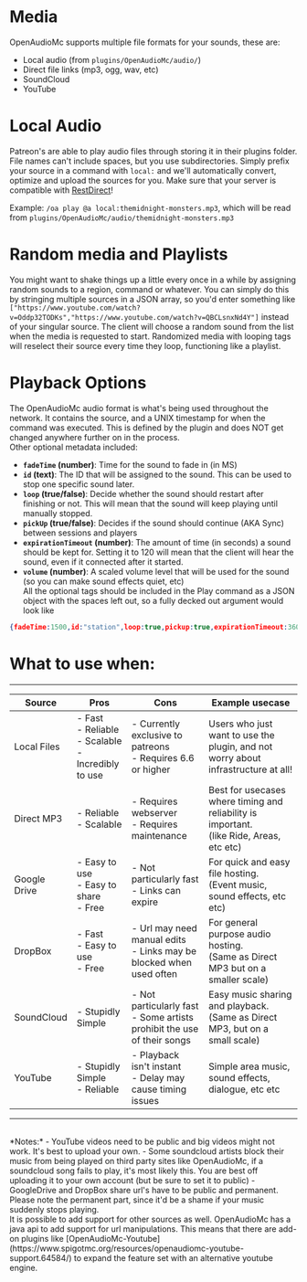 [//]: # (TITLE:Media)
[//]: # (ICON:fas fa-compact-disc)
[//]: # (DESCRIPTION:Using and understanding media sources and playback options)
[//]: # (TAGS:youtube,media,options,looping,ids,id's,soundcloud,mp3,mp4,localaudio)
[//]: # (COMMANDS:/oa p {selector} {source} {options},Alias for /oa play, options can be left empty.)
[//]: # (COMMANDS:/oa play {selector} {source} {options},Gives you the option for playing media, please visit the media page for an overview of all possibility's, options can be left empty. )




# Media

OpenAudioMc supports multiple file formats for your sounds, these are:
- Local audio (from `plugins/OpenAudioMc/audio/`)
- Direct file links (mp3, ogg, wav, etc)
- SoundCloud
- YouTube


# Local Audio
Patreon's are able to play audio files through storing it in their plugins folder. File names can't include spaces, but you use subdirectories. Simply prefix your source in a command with `local:` and we'll automatically convert, optimize and upload the sources for you. Make sure that your server is compatible with [RestDirect](restdirect.md)!

Example: `/oa play @a local:themidnight-monsters.mp3`, which will be read from `plugins/OpenAudioMc/audio/themidnight-monsters.mp3`

# Random media and Playlists
You might want to shake things up a little every once in a while by assigning random sounds to a region, command or whatever. You can simply do this by stringing multiple sources in a JSON array, so you'd enter something like `["https://www.youtube.com/watch?v=Oddp32TODKs","https://www.youtube.com/watch?v=QBCLsnxNd4Y"]` instead of your singular source. The client will choose a random sound from the list when the media is requested to start.
Randomized media with looping tags will reselect their source every time they loop, functioning like a playlist.

# Playback Options

The OpenAudioMc audio format is what's being used throughout the network. It contains the source, and a UNIX timestamp for when the command was executed. This is defined by the plugin and does NOT get changed anywhere further on in the process.
<br>
Other optional metadata included:
- **`fadeTime` (number)**: Time for the sound to fade in (in MS)
- **`id` (text)**: The ID that will be assigned to the sound. This can be used to stop one specific sound later.
- **`loop` (true/false)**: Decide whether the sound should restart after finishing or not. This will mean that the sound will keep playing until manually stopped.
- **`pickUp` (true/false)**: Decides if the sound should continue (AKA Sync) between sessions and players
- **`expirationTimeout` (number)**: The amount of time (in seconds) a sound should be kept for. Setting it to 120 will mean that the client will hear the sound, even if it connected after it started.
- **`volume` (number)**: A scaled volume level that will be used for the sound (so you can make sound effects quiet, etc)
  <br>
All the optional tags should be included in the Play command as a JSON object with the spaces left out, so a fully decked out argument would look like
```json
{fadeTime:1500,id:"station",loop:true,pickup:true,expirationTimeout:3600000,volume:50}
```


# What to use when:

***

| Source       | Pros                                                        | Cons                                                                      | Example usecase                                                                             |
|--------------|-------------------------------------------------------------|---------------------------------------------------------------------------|---------------------------------------------------------------------------------------------|
| Local Files  | - Fast<br>- Reliable<br>- Scalable<br>-Incredibly to use    | - Currently exclusive to patreons  <br>- Requires 6.6 or higher           | Users who just want to use the plugin, and not worry about infrastructure at all!           |
| Direct MP3   | - Reliable<br>- Scalable<br>                                | - Requires webserver <br>- Requires maintenance                           | Best for usecases where timing and reliability is important.<br>(like Ride, Areas, etc etc) |
| Google Drive | - Easy to use<br>- Easy to share<br>- Free                  | - Not particularly fast<br>- Links can expire                             | For quick and easy file hosting.<br>(Event music, sound effects, etc etc)                   |
| DropBox      | - Fast<br>- Easy to use<br>- Free                           | - Url may need manual edits<br>- Links may be blocked when used often     | For general purpose audio hosting.<br>(Same as Direct MP3 but on a smaller scale)           |
| SoundCloud   | - Stupidly Simple                                           | - Not particularly fast<br>- Some artists prohibit the use of their songs | Easy music sharing and playback.<br>(Same as Direct MP3, but on a small scale)              |
| YouTube      | - Stupidly Simple<br>- Reliable                             | - Playback isn't instant<br>- Delay may cause timing issues               | Simple area music, sound effects, dialogue, etc etc                                         |

***
<br>
*Notes:*
 - YouTube videos need to be public and big videos might not work. It's best to upload your own.
 - Some soundcloud artists block their music from being played on third party sites like OpenAudioMc, if a soundcloud song fails to play, it's most likely this. You are best off uploading it to your own account (but be sure to set it to public)
 - GoogleDrive and DropBox share url's have to be public and permanent. Please note the permanent part, since it'd be a shame if your music suddenly stops playing.
 <br>
 It is possible to add support for other sources as well. OpenAudioMc has a java api to add support for url manipulations. This means that there are add-on plugins like [OpenAudioMc-Youtube](https://www.spigotmc.org/resources/openaudiomc-youtube-support.64584/) to expand the feature set with an alternative youtube engine.
